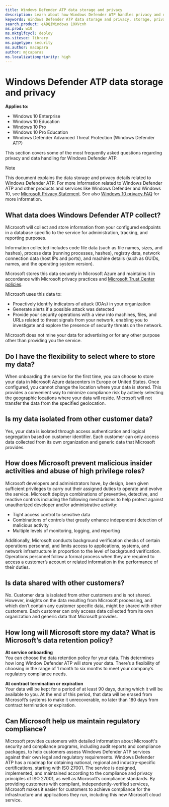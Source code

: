 ```yaml
---
title: Windows Defender ATP data storage and privacy
description: Learn about how Windows Defender ATP handles privacy and data that it collects.
keywords: Windows Defender ATP data storage and privacy, storage, privacy
search.product: eADQiWindows 10XVcnh
ms.prod: w10
ms.mktglfcycl: deploy
ms.sitesec: library
ms.pagetype: security
ms.author: macapara
author: mjcaparas
ms.localizationpriority: high
---
```


# Windows Defender ATP data storage and privacy

**Applies to:**

- Windows 10 Enterprise
- Windows 10 Education
- Windows 10 Pro
- Windows 10 Pro Education
- Windows Defender Advanced Threat Protection (Windows Defender ATP)


This section covers some of the most frequently asked questions regarding privacy and data handling for Windows Defender ATP.
> [!NOTE]
> This document explains the data storage and privacy details related to Windows Defender ATP. For more information related to Windows Defender ATP and other products and services like Windows Defender and Windows 10, see [Microsoft Privacy Statement](https://go.microsoft.com/fwlink/?linkid=827576). See also [Windows 10 privacy FAQ](https://go.microsoft.com/fwlink/?linkid=827577) for more information.

## What data does Windows Defender ATP collect?

Microsoft will collect and store information from your configured endpoints in a database specific to the service for administration, tracking, and reporting purposes.

Information collected includes code file data (such as file names, sizes, and hashes), process data (running processes, hashes), registry data, network connection data (host IPs and ports), and machine details (such as GUIDs, names, and the operating system version).

Microsoft stores this data securely in Microsoft Azure and maintains it in accordance with Microsoft privacy practices and [Microsoft Trust Center policies](https://go.microsoft.com/fwlink/?linkid=827578).

Microsoft uses this data to:
- Proactively identify indicators of attack (IOAs) in your organization
- Generate alerts if a possible attack was detected
- Provide your security operations with a view into machines, files, and URLs related to threat signals from your network, enabling you to investigate and explore the presence of security threats on the network.

Microsoft does not mine your data for advertising or for any other purpose other than providing you the service.

## Do I have the flexibility to select where to store my data?

When onboarding the service for the first time, you can choose to store your data in Microsoft Azure datacenters in Europe or United States. Once configured, you cannot change the location where your data is stored. This provides a convenient way to minimize compliance risk by actively selecting the geographic locations where your data will reside. Microsoft will not transfer the data from the specified geolocation.

## Is my data isolated from other customer data?
Yes, your data is isolated through access authentication and logical segregation based on customer identifier. Each customer can only access data collected from its own organization and generic data that Microsoft provides.

## How does Microsoft prevent malicious insider activities and abuse of high privilege roles?

Microsoft developers and administrators have, by design, been given sufficient privileges to carry out their assigned duties to operate and evolve the service. Microsoft deploys combinations of preventive, detective, and reactive controls including the following mechanisms to help protect against unauthorized developer and/or administrative activity:

- Tight access control to sensitive data
- Combinations of controls that greatly enhance independent detection of malicious activity
- Multiple levels of monitoring, logging, and reporting

Additionally, Microsoft conducts background verification checks of certain operations personnel, and limits access to applications, systems, and network infrastructure in proportion to the level of background verification. Operations personnel follow a formal process when they are required to access a customer’s account or related information in the performance of their duties.

## Is data shared with other customers?
No. Customer data is isolated from other customers and is not shared. However, insights on the data resulting from Microsoft processing, and which don’t contain any customer specific data, might be shared with other customers. Each customer can only access data collected from its own organization and generic data that Microsoft provides.

## How long will Microsoft store my data? What is Microsoft’s data retention policy?
**At service onboarding**<br>
You can choose the data retention policy for your data. This determines how long Window Defender ATP will store your data. There’s a flexibility of choosing in the range of 1 month to six months to meet your company’s regulatory compliance needs.

**At contract termination or expiration**<br>
Your data will be kept for a period of at least 90 days, during which it will be available to you. At the end of this period, that data will be erased from Microsoft’s systems to make it unrecoverable, no later than 180 days from contract termination or expiration.


## Can Microsoft help us maintain regulatory compliance?
Microsoft provides customers with detailed information about Microsoft's security and compliance programs, including audit reports and compliance packages, to help customers assess Windows Defender ATP services against their own legal and regulatory requirements. Windows Defender ATP has a roadmap for obtaining national, regional and industry-specific certifications, starting with ISO 27001. The service is designed, implemented, and maintained according to the compliance and privacy principles of ISO 27001, as well as Microsoft’s compliance standards.
By providing customers with compliant, independently-verified services, Microsoft makes it easier for customers to achieve compliance for the infrastructure and applications they run, including this new Microsoft cloud service.
